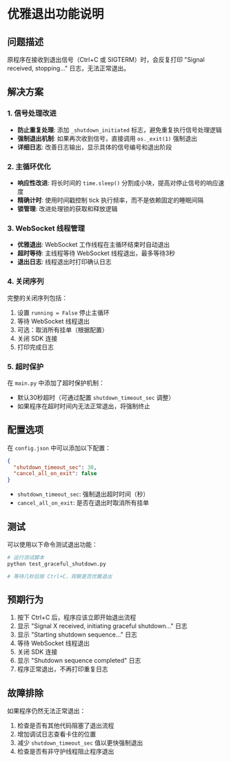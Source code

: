 # 优雅退出功能说明

## 问题描述

原程序在接收到退出信号（Ctrl+C 或 SIGTERM）时，会反复打印 "Signal received, stopping..." 日志，无法正常退出。

## 解决方案

### 1. 信号处理改进

- **防止重复处理**: 添加 `_shutdown_initiated` 标志，避免重复执行信号处理逻辑
- **强制退出机制**: 如果再次收到信号，直接调用 `os._exit(1)` 强制退出
- **详细日志**: 改善日志输出，显示具体的信号编号和退出阶段

### 2. 主循环优化

- **响应性改进**: 将长时间的 `time.sleep()` 分割成小块，提高对停止信号的响应速度
- **精确计时**: 使用时间戳控制 tick 执行频率，而不是依赖固定的睡眠间隔
- **锁管理**: 改进处理锁的获取和释放逻辑

### 3. WebSocket 线程管理

- **优雅退出**: WebSocket 工作线程在主循环结束时自动退出
- **超时等待**: 主线程等待 WebSocket 线程退出，最多等待3秒
- **退出日志**: 线程退出时打印确认日志

### 4. 关闭序列

完整的关闭序列包括：
1. 设置 `running = False` 停止主循环
2. 等待 WebSocket 线程退出
3. 可选：取消所有挂单（根据配置）
4. 关闭 SDK 连接
5. 打印完成日志

### 5. 超时保护

在 `main.py` 中添加了超时保护机制：
- 默认30秒超时（可通过配置 `shutdown_timeout_sec` 调整）
- 如果程序在超时时间内无法正常退出，将强制终止

## 配置选项

在 `config.json` 中可以添加以下配置：

```json
{
  "shutdown_timeout_sec": 30,
  "cancel_all_on_exit": false
}
```

- `shutdown_timeout_sec`: 强制退出超时时间（秒）
- `cancel_all_on_exit`: 是否在退出时取消所有挂单

## 测试

可以使用以下命令测试退出功能：

```bash
# 运行测试脚本
python test_graceful_shutdown.py

# 等待几秒后按 Ctrl+C，观察是否优雅退出
```

## 预期行为

1. 按下 Ctrl+C 后，程序应该立即开始退出流程
2. 显示 "Signal X received, initiating graceful shutdown..." 日志
3. 显示 "Starting shutdown sequence..." 日志
4. 等待 WebSocket 线程退出
5. 关闭 SDK 连接
6. 显示 "Shutdown sequence completed" 日志
7. 程序正常退出，不再打印重复日志

## 故障排除

如果程序仍然无法正常退出：

1. 检查是否有其他代码阻塞了退出流程
2. 增加调试日志查看卡住的位置
3. 减少 `shutdown_timeout_sec` 值以更快强制退出
4. 检查是否有非守护线程阻止程序退出
